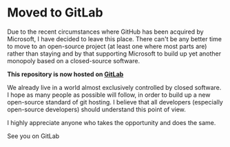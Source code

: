 # Moved to GitLab

Due to the recent circumstances where GitHub has been acquired by Microsoft, 
I have decided to leave this place. There can't be any better time to move 
to an open-source project (at least one where most parts are) rather than 
staying and by that supporting Microsoft to build up yet another monopoly 
based on a closed-source software.

**This repository is now hosted on [GitLab](https://gitlab.com/woblight/ActionMirroringFrame)**

We already live in a world almost exclusively controlled by closed software.
I hope as many people as possible will follow, in order to build up a 
new open-source standard of git hosting. I believe that all developers 
(especially open-source developers) should understand this point of view.

I highly appreciate anyone who takes the opportunity and does the same.

See you on GitLab 
